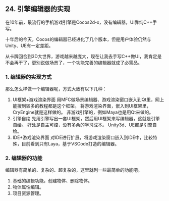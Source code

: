 ## 24. 引擎编辑器的实现

在10年前，最流行的手机游戏引擎是Cocos2d-x，没有编辑器，UI靠纯C++手写。

十年后的今天，Cocos的编辑器已经进化了几个版本，但是用户体验仍然与Unity、UE有一定差距。

从卡牌回合到3D大世界，游戏越来越庞大，现在让我去手写C++做UI，我肯定是不会再干了，更别说做场景了，一个功能完善的编辑器就成了必需品。

### 1. 编辑器的实现方式

那么怎么样做一个编辑器呢，方式大致有以下几种：

1. UI框架+游戏渲染界面
   用MFC做场景编辑器、游戏渲染窗口嵌入到Qt里，网上能搜到较多的教程都是这个框架。
   将游戏渲染界面，嵌入到UI框架里，CryEngine就是这样做的。
   非游戏引擎的，例如Maya也是用Qt来做的。
2. 引擎自绘
   先用引擎写出一套UI框架，然后用UI框架来写编辑器，这就是引擎自绘。
   好处是自主可控，没有多余的学习成本。
   Unity3d、UE都是引擎自绘。
3. IDE+游戏渲染界面
   对IDE进行扩展，将游戏渲染窗口嵌入到IDE中，比较特殊，目前看到只有Laya，基于VSCode打造的编辑器。


### 2. 编辑器的功能

编辑器有简单的、复杂的、超复杂的，这里就列一些最简单的功能吧。

1. 基础的编辑功能，创建物体、删除物体。
2. 物体属性编辑。
3. 项目资源管理。


